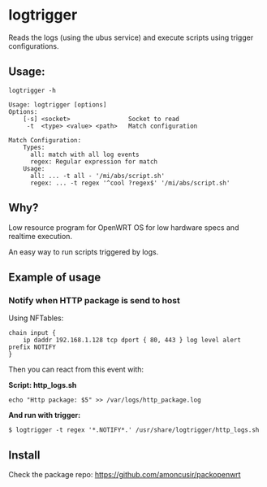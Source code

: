 # logtrigger #

Reads the logs (using the ubus service) and execute scripts using trigger configurations.

## Usage:

`logtrigger -h`
```text
Usage: logtrigger [options]
Options:
    [-s] <socket>                Socket to read
     -t  <type> <value> <path>   Match configuration

Match Configuration:
    Types:
      all: match with all log events
      regex: Regular expression for match
    Usage:
      all: ... -t all - '/mi/abs/script.sh'
      regex: ... -t regex '^cool ?regex$' '/mi/abs/script.sh'
```

## Why?

Low resource program for OpenWRT OS for low hardware specs and realtime execution.

An easy way to run scripts triggered by logs.

## Example of usage

### Notify when HTTP package is send to host

Using NFTables:
```text
chain input {
    ip daddr 192.168.1.128 tcp dport { 80, 443 } log level alert prefix NOTIFY 
}
```

Then you can react from this event with:

**Script: http_logs.sh**
```shell
echo "Http package: $5" >> /var/logs/http_package.log
```

**And run with trigger:**
```text
$ logtrigger -t regex '*.NOTIFY*.' /usr/share/logtrigger/http_logs.sh
```

## Install

Check the package repo: https://github.com/amoncusir/packopenwrt